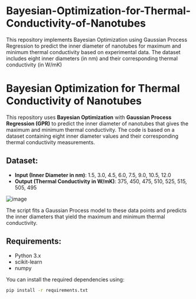 # Bayesian-Optimization-for-Thermal-Conductivity-of-Nanotubes
This repository implements Bayesian Optimization using Gaussian Process Regression to predict the inner diameter of nanotubes for maximum and minimum thermal conductivity based on experimental data. The dataset includes eight inner diameters (in nm) and their corresponding thermal conductivity (in W/mK)
# Bayesian Optimization for Thermal Conductivity of Nanotubes

This repository uses **Bayesian Optimization** with **Gaussian Process Regression (GPR)** to predict the inner diameter of nanotubes that gives the maximum and minimum thermal conductivity. The code is based on a dataset containing eight inner diameter values and their corresponding thermal conductivity measurements. 

## Dataset:
- **Input (Inner Diameter in nm)**: 1.5, 3.0, 4.5, 6.0, 7.5, 9.0, 10.5, 12.0
- **Output (Thermal Conductivity in W/mK)**: 375, 450, 475, 510, 525, 515, 505, 495

![image](https://github.com/user-attachments/assets/7867e4d7-0b3f-4d0e-8dd7-e658ee4967b0)



The script fits a Gaussian Process model to these data points and predicts the inner diameters that yield the maximum and minimum thermal conductivity.

## Requirements:
- Python 3.x
- scikit-learn
- numpy

You can install the required dependencies using:
```bash
pip install -r requirements.txt
